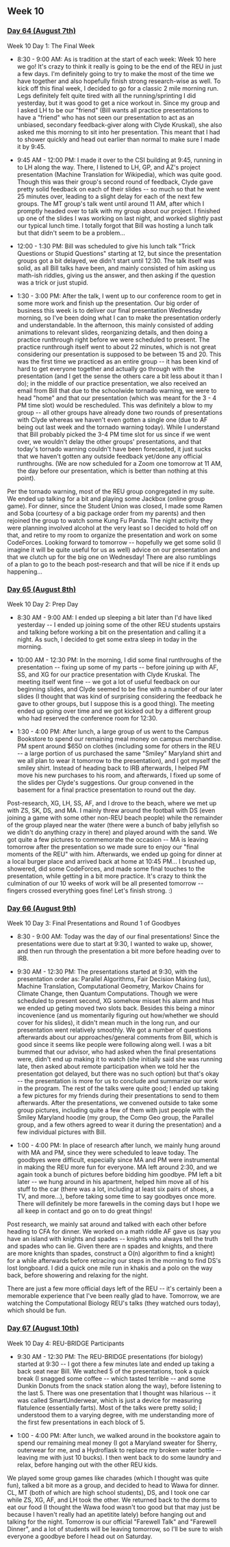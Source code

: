 ## Week 10

### <u>Day 64 (August 7th) </u>

Week 10 Day 1: The Final Week

- 8:30 - 9:00 AM: As is tradition at the start of each week: Week 10 here we go! It's crazy to think it really is going to be the end of the REU in just a few days. I'm definitely going to try to make the most of the time we have together and also hopefully finish strong research-wise as well. To kick off this final week, I decided to go for a classic 2 mile morning run. Legs definitely felt quite tired with all the running/sprinting I did yesterday, but it was good to get a nice workout in. Since my group and I asked LH to be our "friend" (Bill wants all practice presentations to have a "friend" who has not seen our presentation to act as an unbiased, secondary feedback-giver along with Clyde Kruskal), she also asked me this morning to sit into her presentation. This meant that I had to shower quickly and head out earlier than normal to make sure I made it by 9:45.

- 9:45 AM - 12:00 PM: I made it over to the CSI building at 9:45, running in to LH along the way. There, I listened to LH, GP, and AZ's project presentation (Machine Translation for Wikipedia), which was quite good. Though this was their group's second round of feedback, Clyde gave pretty solid feedback on each of their slides -- so much so that he went 25 minutes over, leading to a slight delay for each of the next few groups. The MT group's talk went until around 11 AM, after which I promptly headed over to talk with my group about our project. I finished up one of the slides I was working on last night, and worked slightly past our typical lunch time. I totally forgot that Bill was hosting a lunch talk but that didn't seem to be a problem...

- 12:00 - 1:30 PM: Bill was scheduled to give his lunch talk "Trick Questions or Stupid Questions" starting at 12, but since the presentation groups got a bit delayed, we didn't start until 12:30. The talk itself was solid, as all Bill talks have been, and mainly consisted of him asking us math-ish riddles, giving us the answer, and then asking if the question was a trick or just stupid.

- 1:30 - 3:00 PM: After the talk, I went up to our conference room to get in some more work and finish up the presentation. Our big order of business this week is to deliver our final presentation Wednesday morning, so I've been doing what I can to make the presentation orderly and understandable. In the afternoon, this mainly consisted of adding animations to relevant slides, reorganizing details, and then doing a practice runthrough right before we were scheduled to present. The practice runthrough itself went to about 22 minutes, which is not great considering our presentation is supposed to be between 15 and 20. This was the first time we practiced as an entire group -- it has been kind of hard to get everyone together and actually go through with the presentation (and I get the sense the others care a bit less about it than I do); in the middle of our practice presentation, we also received an email from Bill that due to the schoolwide tornado warning, we were to head "home" and that our presentation (which was meant for the 3 - 4 PM time slot) would be rescheduled. This was definitely a blow to my group -- all other groups have already done two rounds of presentations with Clyde whereas we haven't even gotten a single one (due to AF being out last week and the tornado warning today). While I understand that Bill probably picked the 3-4 PM time slot for us since if we went over, we wouldn't delay the other groups' presentations, and that today's tornado warning couldn't have been forecasted, it just sucks that we haven't gotten any outside feedback yet/done any official runthroughs. (We are now scheduled for a Zoom one tomorrow at 11 AM, the day before our presentation, which is better than nothing at this point).

Per the tornado warning, most of the REU group congregated in my suite. We ended up talking for a bit and playing some Jackbox (online group game). For dinner, since the Student Union was closed, I made some Ramen and Soba (courtesy of a big package order from my parents) and then rejoined the group to watch some Kung Fu Panda. The night activity they were planning involved alcohol at the very least so I decided to hold off on that, and retire to my room to organize the presentation and work on some CodeForces. Looking forward to tomorrow -- hopefully we get some solid (I imagine it will be quite useful for us as well) advice on our presentation and that we clutch up for the big one on Wednesday! There are also rumblings of a plan to go to the beach post-research and that will be nice if it ends up happening...

### <u>Day 65 (August 8th) </u>

Week 10 Day 2: Prep Day

- 8:30 AM - 9:00 AM: I ended up sleeping a bit later than I'd have liked yesterday -- I ended up joining some of the other REU students upstairs and talking before working a bit on the presentation and calling it a night. As such, I decided to get some extra sleep in today in the morning.

- 10:00 AM - 12:30 PM: In the morning, I did some final runthroughs of the presentation -- fixing up some of my parts -- before joining up with AF, SS, and XG for our practice presentation with Clyde Kruskal. The meeting itself went fine -- we got a lot of useful feedback on our beginning slides, and Clyde seemed to be fine with a number of our later slides (I thought that was kind of surprising considering the feedback he gave to other groups, but I suppose this is a good thing). The meeting ended up going over time and we got kicked out by a different group who had reserved the conference room for 12:30.

- 1:30 - 4:00 PM: After lunch, a large group of us went to the Campus Bookstore to spend our remaining meal money on campus merchandise. PM spent around $650 on clothes (including some for others in the REU -- a large portion of us purchased the same "Smiley" Maryland shirt and we all plan to wear it tomorrow to the presentation), and I got myself the smiley shirt. Instead of heading back to IRB afterwards, I helped PM move his new purchases to his room, and afterwards, I fixed up some of the slides per Clyde's suggestions. Our group convened in the basement for a final practice presentation to round out the day.

Post-research, XG, LH, SS, AF, and I drove to the beach, where we met up with ZS, SK, DS, and MA. I mainly threw around the football with DS (even joining a game with some other non-REU beach people) while the remainder of the group played near the water (there were a bunch of baby jellyfish so we didn't do anything crazy in there) and played around with the sand. We got quite a few pictures to commemorate the occasion -- MA is leaving tomorrow after the presentation so we made sure to enjoy our "final moments of the REU" with him. Afterwards, we ended up going for dinner at a local burger place and arrived back at home at 10:45 PM... I brushed up, showered, did some CodeForces, and made some final touches to the presentation, while getting in a bit more practice. It's crazy to think the culmination of our 10 weeks of work will be all presented tomorrow -- fingers crossed everything goes fine! Let's finish strong. :)

### <u>Day 66 (August 9th) </u>

Week 10 Day 3: Final Presentations and Round 1 of Goodbyes

 - 8:30 - 9:00 AM: Today was the day of our final presentations! Since the presentations were due to start at 9:30, I wanted to wake up, shower, and then run through the presentation a bit more before heading over to IRB. 
 
 - 9:30 AM - 12:30 PM: The presentations started at 9:30, with the presentation order as: Parallel Algorithms, Fair Decision Making (us), Machine Translation, Computational Geometry, Markov Chains for Climate Change, then Quantum Computations. Though we were scheduled to present second, XG somehow misset his alarm and htus we ended up geting moved two slots back. Besides this being a minor incovenience (and us momentarily figuring out how/whether we should cover for his slides), it didn't mean much in the long run, and our presentation went relatively smoothly. We got a number of questions afterwards about our approaches/general comments from Bill, which is good since it seems like people were following along well. I was a bit bummed that our advisor, who had asked when the final presentations were, didn't end up making it to watch (she initially said she was running late, then asked about remote participation when we told her the presentation got delayed, but there was no such option) but that's okay -- the presentation is more for us to conclude and summarize our work in the program. The rest of the talks were quite good; I ended up taking a few pictures for my friends during their presentations to send to them afterwards. After the presentations, we convened outside to take some group pictures, including quite a few of them with just people with the Smiley Maryland hoodie (my group, the Comp Geo group, the Parallel group, and a few others agreed to wear it during the presentation) and a few individual pictures with Bill.

 - 1:00 - 4:00 PM: In place of research after lunch, we mainly hung around with MA and PM, since they were scheduled to leave today. The goodbyes were difficult, especially since MA and PM were instrumental in making the REU more fun for everyone. MA left around 2:30, and we again took a bunch of pictures before bidding him goodbye. PM left a bit later -- we hung around in his apartment, helped him move all of his stuff to the car (there was a lot, including at least six pairs of shoes, a TV, and more...), before taking some time to say goodbyes once more. There will definitely be more farewells in the coming days but I hope we all keep in contact and go on to do great things!

 Post research, we mainly sat around and talked with each other before heading to CFA for dinner. We worked on a math riddle AF gave us (say you have an island with knights and spades -- knights who always tell the truth and spades who can lie. Given there are n spades and knights, and there are more knights than spades, construct a O(n) algorithm to find a knight) for a while afterwards before retracing our steps in the morning to find DS's lost longboard. I did a quick one mile run in khakis and a polo on the way back, before showering and relaxing for the night. 

 There are just a few more official days left of the REU -- it's certainly been a memorable experience that I've been really glad to have. Tomorrow, we are watching the Computational Biology REU's talks (they watched ours today), which should be fun.

 ### <u>Day 67 (August 10th) </u>

Week 10 Day 4: REU-BRIDGE Participants

 - 9:30 AM - 12:30 PM: The REU-BRIDGE presentations (for biology) started at 9:30 -- I got there a few minutes late and ended up taking a back seat near Bill. We watched 5 of the presentations, took a quick break (I snagged some coffee -- which tasted terrible -- and some Dunkin Donuts from the snack station along the way), before listening to the last 5. There was one presentation that I thought was hilarious -- it was called SmartUnderwear, which is just a device for measuring flatulence (essentially farts). Most of the talks were pretty solid; I understood them to a varying degree, with me understanding more of the first few presentations in each block of 5.

 - 1:00 - 4:00 PM: After lunch, we walked around in the bookstore again to spend our remaining meal money (I got a Maryland sweater for Sherry, outerwear for me, and a Hydroflask to replace my broken water bottle -- leaving me with just 10 bucks). I then went back to do some laundry and relax, before hanging out with the other REU kids. 

 We played some group games like charades (which I thought was quite fun), talked a bit more as a group, and decided to head to Wawa for dinner. CL, MT (both of which are high school students), DS, and I took one car while ZS, XG, AF, and LH took the other. We returned back to the dorms to eat our food (I thought the Wawa food wasn't too good but that may just be because I haven't really had an apetitite lately) before hanging out and talking for the night. Tomorrow is our official "Farewell Talk" and "Farewell Dinner", and a lot of students will be leaving tomorrow, so I'll be sure to wish everyone a goodbye before I head out on Saturday.